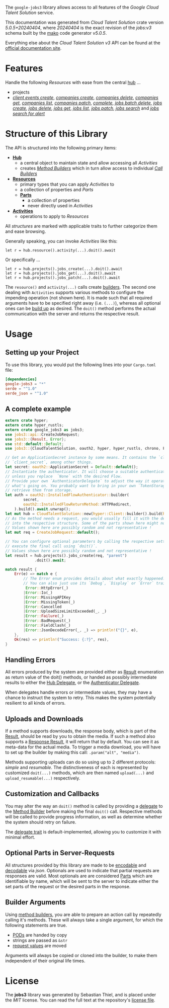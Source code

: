 <!---
DO NOT EDIT !
This file was generated automatically from 'src/generator/templates/api/README.md.mako'
DO NOT EDIT !
-->
The `google-jobs3` library allows access to all features of the *Google Cloud Talent Solution* service.

This documentation was generated from *Cloud Talent Solution* crate version *5.0.5+20240404*, where *20240404* is the exact revision of the *jobs:v3* schema built by the [mako](http://www.makotemplates.org/) code generator *v5.0.5*.

Everything else about the *Cloud Talent Solution* *v3* API can be found at the
[official documentation site](https://cloud.google.com/talent-solution/job-search/docs/).
# Features

Handle the following *Resources* with ease from the central [hub](https://docs.rs/google-jobs3/5.0.5+20240404/google_jobs3/CloudTalentSolution) ... 

* projects
 * [*client events create*](https://docs.rs/google-jobs3/5.0.5+20240404/google_jobs3/api::ProjectClientEventCreateCall), [*companies create*](https://docs.rs/google-jobs3/5.0.5+20240404/google_jobs3/api::ProjectCompanyCreateCall), [*companies delete*](https://docs.rs/google-jobs3/5.0.5+20240404/google_jobs3/api::ProjectCompanyDeleteCall), [*companies get*](https://docs.rs/google-jobs3/5.0.5+20240404/google_jobs3/api::ProjectCompanyGetCall), [*companies list*](https://docs.rs/google-jobs3/5.0.5+20240404/google_jobs3/api::ProjectCompanyListCall), [*companies patch*](https://docs.rs/google-jobs3/5.0.5+20240404/google_jobs3/api::ProjectCompanyPatchCall), [*complete*](https://docs.rs/google-jobs3/5.0.5+20240404/google_jobs3/api::ProjectCompleteCall), [*jobs batch delete*](https://docs.rs/google-jobs3/5.0.5+20240404/google_jobs3/api::ProjectJobBatchDeleteCall), [*jobs create*](https://docs.rs/google-jobs3/5.0.5+20240404/google_jobs3/api::ProjectJobCreateCall), [*jobs delete*](https://docs.rs/google-jobs3/5.0.5+20240404/google_jobs3/api::ProjectJobDeleteCall), [*jobs get*](https://docs.rs/google-jobs3/5.0.5+20240404/google_jobs3/api::ProjectJobGetCall), [*jobs list*](https://docs.rs/google-jobs3/5.0.5+20240404/google_jobs3/api::ProjectJobListCall), [*jobs patch*](https://docs.rs/google-jobs3/5.0.5+20240404/google_jobs3/api::ProjectJobPatchCall), [*jobs search*](https://docs.rs/google-jobs3/5.0.5+20240404/google_jobs3/api::ProjectJobSearchCall) and [*jobs search for alert*](https://docs.rs/google-jobs3/5.0.5+20240404/google_jobs3/api::ProjectJobSearchForAlertCall)




# Structure of this Library

The API is structured into the following primary items:

* **[Hub](https://docs.rs/google-jobs3/5.0.5+20240404/google_jobs3/CloudTalentSolution)**
    * a central object to maintain state and allow accessing all *Activities*
    * creates [*Method Builders*](https://docs.rs/google-jobs3/5.0.5+20240404/google_jobs3/client::MethodsBuilder) which in turn
      allow access to individual [*Call Builders*](https://docs.rs/google-jobs3/5.0.5+20240404/google_jobs3/client::CallBuilder)
* **[Resources](https://docs.rs/google-jobs3/5.0.5+20240404/google_jobs3/client::Resource)**
    * primary types that you can apply *Activities* to
    * a collection of properties and *Parts*
    * **[Parts](https://docs.rs/google-jobs3/5.0.5+20240404/google_jobs3/client::Part)**
        * a collection of properties
        * never directly used in *Activities*
* **[Activities](https://docs.rs/google-jobs3/5.0.5+20240404/google_jobs3/client::CallBuilder)**
    * operations to apply to *Resources*

All *structures* are marked with applicable traits to further categorize them and ease browsing.

Generally speaking, you can invoke *Activities* like this:

```Rust,ignore
let r = hub.resource().activity(...).doit().await
```

Or specifically ...

```ignore
let r = hub.projects().jobs_create(...).doit().await
let r = hub.projects().jobs_get(...).doit().await
let r = hub.projects().jobs_patch(...).doit().await
```

The `resource()` and `activity(...)` calls create [builders][builder-pattern]. The second one dealing with `Activities` 
supports various methods to configure the impending operation (not shown here). It is made such that all required arguments have to be 
specified right away (i.e. `(...)`), whereas all optional ones can be [build up][builder-pattern] as desired.
The `doit()` method performs the actual communication with the server and returns the respective result.

# Usage

## Setting up your Project

To use this library, you would put the following lines into your `Cargo.toml` file:

```toml
[dependencies]
google-jobs3 = "*"
serde = "^1.0"
serde_json = "^1.0"
```

## A complete example

```Rust
extern crate hyper;
extern crate hyper_rustls;
extern crate google_jobs3 as jobs3;
use jobs3::api::CreateJobRequest;
use jobs3::{Result, Error};
use std::default::Default;
use jobs3::{CloudTalentSolution, oauth2, hyper, hyper_rustls, chrono, FieldMask};

// Get an ApplicationSecret instance by some means. It contains the `client_id` and 
// `client_secret`, among other things.
let secret: oauth2::ApplicationSecret = Default::default();
// Instantiate the authenticator. It will choose a suitable authentication flow for you, 
// unless you replace  `None` with the desired Flow.
// Provide your own `AuthenticatorDelegate` to adjust the way it operates and get feedback about 
// what's going on. You probably want to bring in your own `TokenStorage` to persist tokens and
// retrieve them from storage.
let auth = oauth2::InstalledFlowAuthenticator::builder(
        secret,
        oauth2::InstalledFlowReturnMethod::HTTPRedirect,
    ).build().await.unwrap();
let mut hub = CloudTalentSolution::new(hyper::Client::builder().build(hyper_rustls::HttpsConnectorBuilder::new().with_native_roots().unwrap().https_or_http().enable_http1().build()), auth);
// As the method needs a request, you would usually fill it with the desired information
// into the respective structure. Some of the parts shown here might not be applicable !
// Values shown here are possibly random and not representative !
let mut req = CreateJobRequest::default();

// You can configure optional parameters by calling the respective setters at will, and
// execute the final call using `doit()`.
// Values shown here are possibly random and not representative !
let result = hub.projects().jobs_create(req, "parent")
             .doit().await;

match result {
    Err(e) => match e {
        // The Error enum provides details about what exactly happened.
        // You can also just use its `Debug`, `Display` or `Error` traits
         Error::HttpError(_)
        |Error::Io(_)
        |Error::MissingAPIKey
        |Error::MissingToken(_)
        |Error::Cancelled
        |Error::UploadSizeLimitExceeded(_, _)
        |Error::Failure(_)
        |Error::BadRequest(_)
        |Error::FieldClash(_)
        |Error::JsonDecodeError(_, _) => println!("{}", e),
    },
    Ok(res) => println!("Success: {:?}", res),
}

```
## Handling Errors

All errors produced by the system are provided either as [Result](https://docs.rs/google-jobs3/5.0.5+20240404/google_jobs3/client::Result) enumeration as return value of
the doit() methods, or handed as possibly intermediate results to either the 
[Hub Delegate](https://docs.rs/google-jobs3/5.0.5+20240404/google_jobs3/client::Delegate), or the [Authenticator Delegate](https://docs.rs/yup-oauth2/*/yup_oauth2/trait.AuthenticatorDelegate.html).

When delegates handle errors or intermediate values, they may have a chance to instruct the system to retry. This 
makes the system potentially resilient to all kinds of errors.

## Uploads and Downloads
If a method supports downloads, the response body, which is part of the [Result](https://docs.rs/google-jobs3/5.0.5+20240404/google_jobs3/client::Result), should be
read by you to obtain the media.
If such a method also supports a [Response Result](https://docs.rs/google-jobs3/5.0.5+20240404/google_jobs3/client::ResponseResult), it will return that by default.
You can see it as meta-data for the actual media. To trigger a media download, you will have to set up the builder by making
this call: `.param("alt", "media")`.

Methods supporting uploads can do so using up to 2 different protocols: 
*simple* and *resumable*. The distinctiveness of each is represented by customized 
`doit(...)` methods, which are then named `upload(...)` and `upload_resumable(...)` respectively.

## Customization and Callbacks

You may alter the way an `doit()` method is called by providing a [delegate](https://docs.rs/google-jobs3/5.0.5+20240404/google_jobs3/client::Delegate) to the 
[Method Builder](https://docs.rs/google-jobs3/5.0.5+20240404/google_jobs3/client::CallBuilder) before making the final `doit()` call. 
Respective methods will be called to provide progress information, as well as determine whether the system should 
retry on failure.

The [delegate trait](https://docs.rs/google-jobs3/5.0.5+20240404/google_jobs3/client::Delegate) is default-implemented, allowing you to customize it with minimal effort.

## Optional Parts in Server-Requests

All structures provided by this library are made to be [encodable](https://docs.rs/google-jobs3/5.0.5+20240404/google_jobs3/client::RequestValue) and 
[decodable](https://docs.rs/google-jobs3/5.0.5+20240404/google_jobs3/client::ResponseResult) via *json*. Optionals are used to indicate that partial requests are responses 
are valid.
Most optionals are are considered [Parts](https://docs.rs/google-jobs3/5.0.5+20240404/google_jobs3/client::Part) which are identifiable by name, which will be sent to 
the server to indicate either the set parts of the request or the desired parts in the response.

## Builder Arguments

Using [method builders](https://docs.rs/google-jobs3/5.0.5+20240404/google_jobs3/client::CallBuilder), you are able to prepare an action call by repeatedly calling it's methods.
These will always take a single argument, for which the following statements are true.

* [PODs][wiki-pod] are handed by copy
* strings are passed as `&str`
* [request values](https://docs.rs/google-jobs3/5.0.5+20240404/google_jobs3/client::RequestValue) are moved

Arguments will always be copied or cloned into the builder, to make them independent of their original life times.

[wiki-pod]: http://en.wikipedia.org/wiki/Plain_old_data_structure
[builder-pattern]: http://en.wikipedia.org/wiki/Builder_pattern
[google-go-api]: https://github.com/google/google-api-go-client

# License
The **jobs3** library was generated by Sebastian Thiel, and is placed 
under the *MIT* license.
You can read the full text at the repository's [license file][repo-license].

[repo-license]: https://github.com/Byron/google-apis-rsblob/main/LICENSE.md


